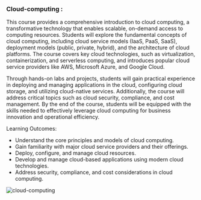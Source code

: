 ### Cloud-computing : 

This course provides a comprehensive introduction to cloud computing, a transformative technology that enables scalable, on-demand access to computing resources. Students will explore the fundamental concepts of cloud computing, including cloud service models (IaaS, PaaS, SaaS), deployment models (public, private, hybrid), and the architecture of cloud platforms. The course covers key cloud technologies, such as virtualization, containerization, and serverless computing, and introduces popular cloud service providers like AWS, Microsoft Azure, and Google Cloud.

Through hands-on labs and projects, students will gain practical experience in deploying and managing applications in the cloud, configuring cloud storage, and utilizing cloud-native services. Additionally, the course will address critical topics such as cloud security, compliance, and cost management. By the end of the course, students will be equipped with the skills needed to effectively leverage cloud computing for business innovation and operational efficiency.

Learning Outcomes:

- Understand the core principles and models of cloud computing.
- Gain familiarity with major cloud service providers and their offerings.
- Deploy, configure, and manage cloud resources.
- Develop and manage cloud-based applications using modern cloud technologies.
- Address security, compliance, and cost considerations in cloud computing.
  
![cloud-computing](https://github.com/user-attachments/assets/59e5117e-f435-4f1e-8507-4b3994c9d360)

